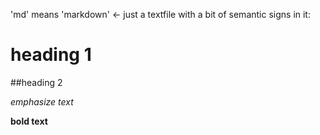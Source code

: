'md' means 'markdown' <- just a textfile with a bit of semantic signs in it: 

# heading 1

##heading 2

<em>emphasize text</em>

<b>bold text</b> 
